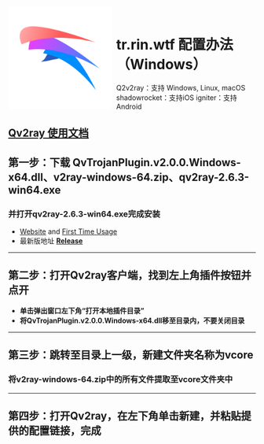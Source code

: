 <p align="center">
<img width="210" height="210" align="left" style="float: left; margin: 0 10px 0 0;" src="https://raw.githubusercontent.com/Qv2ray/Qv2ray/master/assets/icons/qv2ray.png" alt="Qv2ray"/>
</br>
<h1>tr.rin.wtf 配置办法（Windows）</h1> 
Q2v2ray：支持 Windows, Linux, macOS
</br>
shadowrocket：支持iOS
igniter：支持Android
</p>



## [Qv2ray 使用文档](https://qv2ray.net/)


## 第一步：下载 QvTrojanPlugin.v2.0.0.Windows-x64.dll、v2ray-windows-64.zip、qv2ray-2.6.3-win64.exe
### 并打开qv2ray-2.6.3-win64.exe完成安装
 - [Website](https://qv2ray.net/en/) and [First Time Usage](https://qv2ray.net/en/getting-started/)
 - 最新版地址 **[Release](https://github.com/Qv2ray/Qv2ray/releases/latest)**
------------------------------

## 第二步：打开Qv2ray客户端，找到左上角插件按钮并点开
- **单击弹出窗口左下角“打开本地插件目录”**
- **将QvTrojanPlugin.v2.0.0.Windows-x64.dll移至目录内，不要关闭目录** 
-------------------------------

## 第三步：跳转至目录上一级，新建文件夹名称为vcore
### 将v2ray-windows-64.zip中的所有文件提取至vcore文件夹中
------------------------------

## 第四步：打开Qv2ray，在左下角单击新建，并粘贴提供的配置链接，完成
